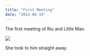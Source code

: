 ```yaml
---
title: "First Meeting"
date: "2013-08-19"
---
```


The first meeting of Riu and Little Man. 

![](images/tumblr_inline_mrs4sjuzpH1qz4rgp.jpg)

She took to him straight away.
